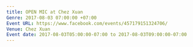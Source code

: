 ```yaml
---
title: OPEN MIC at Chez Xuan
Genre: 2017-08-03 07:00:00 +07:00
Event URL: https://www.facebook.com/events/457179151324706/
Venue: Chez Xuan
Event date: 2017-08-03T05:00:00-07:00 to 2017-08-03T09:00:00-07:00
---
```


